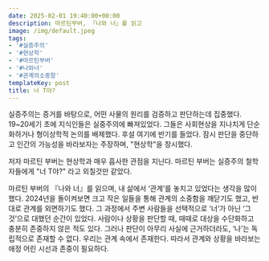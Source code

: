 ```yaml
---
date: 2025-02-01 19:40:00+00:00
description: 마르틴부버, 『나와 너』를 읽고
image: /img/default.jpeg
tags:
- '#실증주의'
- '#현상학'
- '#마르틴부버'
- '#나와너'
- '#관계의소중함'
templateKey: post
title: 너 T야?
---
```


실증주의는 증거를 바탕으로, 어떤 사물의 원리를 검증하고 판단하는데 집중했다. 19~20세기 초에 지식인들은 실중주의에 빠져있었다. 그들은 사회현상을 지나치게 단순화하거나 형이상학적 논의를 배제했다. 후설 여기에 반기를 들었다. 잠시 판단을 중단하고 인간의 가능성을 바라보자는 주장하며, "현상학"을 창시했다. 

저자 마르틴 부버는 현상학과 매우 흡사한 관점을 지닌다. 마르틴 부버는 실증주의 철학자들에게 "너 T야?" 라고 외칠것만 같았다. 

마르틴 부버의 『나와 너』를 읽으며, 내 삶에서 ‘관계’를 놓치고 있었다는 생각을 많이 했다. 2024년을 돌이켜보면 크고 작은 일들을 통해 관계의 소중함을 깨닫기도 했고, 반대로 관계를 외면하기도 했다. 그 과정에서 주변 사람들을 선택적으로 ‘너’가 아닌 ‘그것’으로 대했던 순간이 있었다. 사람이나 상황을 판단할 때, 때때로 대상을 수단화하고 충분히 존중하지 않은 적도 있다. 그러나 판단이 아무리 사실에 근거하더라도, ‘나’는 독립적으로 존재할 수 없다. 우리는 관계 속에서 존재한다. 따라서 관계와 상황을 바라보는 애정 어린 시선과 존중이 필요하다.